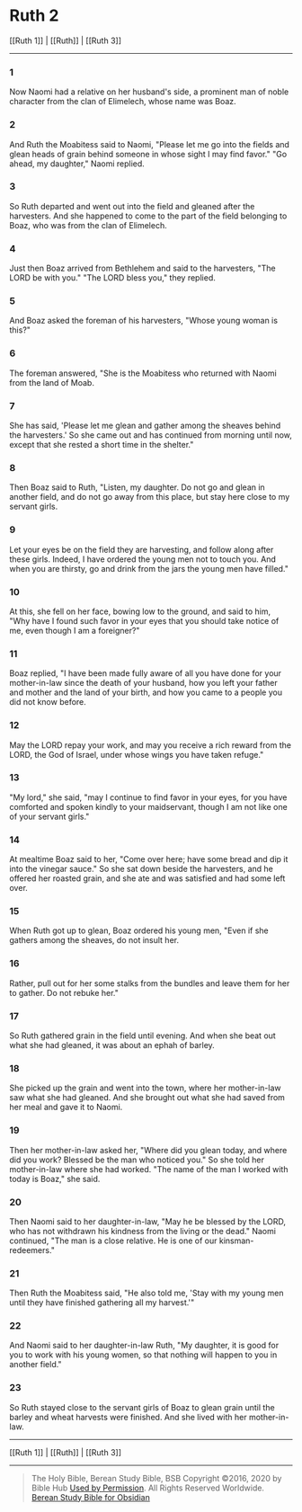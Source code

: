 # Ruth 2

[[Ruth 1]] | [[Ruth]] | [[Ruth 3]]

---

### 1
Now Naomi had a relative on her husband's side, a prominent man of noble character from the clan of Elimelech, whose name was Boaz.

### 2
And Ruth the Moabitess said to Naomi, "Please let me go into the fields and glean heads of grain behind someone in whose sight I may find favor." "Go ahead, my daughter," Naomi replied.

### 3
So Ruth departed and went out into the field and gleaned after the harvesters. And she happened to come to the part of the field belonging to Boaz, who was from the clan of Elimelech.

### 4
Just then Boaz arrived from Bethlehem and said to the harvesters, "The LORD be with you." "The LORD bless you," they replied.

### 5
And Boaz asked the foreman of his harvesters, "Whose young woman is this?"

### 6
The foreman answered, "She is the Moabitess who returned with Naomi from the land of Moab.

### 7
She has said, 'Please let me glean and gather among the sheaves behind the harvesters.' So she came out and has continued from morning until now, except that she rested a short time in the shelter."

### 8
Then Boaz said to Ruth, "Listen, my daughter. Do not go and glean in another field, and do not go away from this place, but stay here close to my servant girls.

### 9
Let your eyes be on the field they are harvesting, and follow along after these girls. Indeed, I have ordered the young men not to touch you. And when you are thirsty, go and drink from the jars the young men have filled."

### 10
At this, she fell on her face, bowing low to the ground, and said to him, "Why have I found such favor in your eyes that you should take notice of me, even though I am a foreigner?"

### 11
Boaz replied, "I have been made fully aware of all you have done for your mother-in-law since the death of your husband, how you left your father and mother and the land of your birth, and how you came to a people you did not know before.

### 12
May the LORD repay your work, and may you receive a rich reward from the LORD, the God of Israel, under whose wings you have taken refuge."

### 13
"My lord," she said, "may I continue to find favor in your eyes, for you have comforted and spoken kindly to your maidservant, though I am not like one of your servant girls."

### 14
At mealtime Boaz said to her, "Come over here; have some bread and dip it into the vinegar sauce." So she sat down beside the harvesters, and he offered her roasted grain, and she ate and was satisfied and had some left over.

### 15
When Ruth got up to glean, Boaz ordered his young men, "Even if she gathers among the sheaves, do not insult her.

### 16
Rather, pull out for her some stalks from the bundles and leave them for her to gather. Do not rebuke her."

### 17
So Ruth gathered grain in the field until evening. And when she beat out what she had gleaned, it was about an ephah of barley.

### 18
She picked up the grain and went into the town, where her mother-in-law saw what she had gleaned. And she brought out what she had saved from her meal and gave it to Naomi.

### 19
Then her mother-in-law asked her, "Where did you glean today, and where did you work? Blessed be the man who noticed you." So she told her mother-in-law where she had worked. "The name of the man I worked with today is Boaz," she said.

### 20
Then Naomi said to her daughter-in-law, "May he be blessed by the LORD, who has not withdrawn his kindness from the living or the dead." Naomi continued, "The man is a close relative. He is one of our kinsman-redeemers."

### 21
Then Ruth the Moabitess said, "He also told me, 'Stay with my young men until they have finished gathering all my harvest.'"

### 22
And Naomi said to her daughter-in-law Ruth, "My daughter, it is good for you to work with his young women, so that nothing will happen to you in another field."

### 23
So Ruth stayed close to the servant girls of Boaz to glean grain until the barley and wheat harvests were finished. And she lived with her mother-in-law.

---

[[Ruth 1]] | [[Ruth]] | [[Ruth 3]]

---

> The Holy Bible, Berean Study Bible, BSB
> Copyright &copy;2016, 2020 by Bible Hub
> [Used by Permission](https://berean.bible/terms.htm). All Rights Reserved Worldwide.
> [Berean Study Bible for Obsidian](https://github.com/gapmiss/berean-study-bible-for-obsidian)</small>

